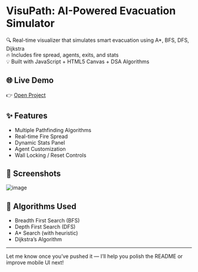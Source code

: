# VisuPath: AI-Powered Evacuation Simulator

🔍 Real-time visualizer that simulates smart evacuation using A*, BFS, DFS, Dijkstra  
🔥 Includes fire spread, agents, exits, and stats  
💡 Built with JavaScript + HTML5 Canvas + DSA Algorithms

## 🌐 Live Demo
👉 [Open Project](https://yourusername.github.io/visupath-evacuation-simulator/)

## ✨ Features
- Multiple Pathfinding Algorithms
- Real-time Fire Spread
- Dynamic Stats Panel
- Agent Customization
- Wall Locking / Reset Controls

## 📸 Screenshots
![image](https://github.com/user-attachments/assets/3c5c2c63-68cf-4655-80ab-0f8b6e8fa4f0)


## 🧠 Algorithms Used
- Breadth First Search (BFS)
- Depth First Search (DFS)
- A* Search (with heuristic)
- Dijkstra’s Algorithm

---

Let me know once you’ve pushed it — I’ll help you polish the README or improve mobile UI next!
